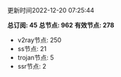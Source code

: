 更新时间2022-12-20 07:25:44

**总订阅: 45**
**总节点: 962**
**有效节点: 278**
- v2ray节点: 250
- ss节点: 21
- trojan节点: 5
- ssr节点: 2
